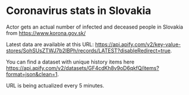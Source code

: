 # Coronavirus stats in Slovakia
Actor gets an actual number of infected and deceased people in Slovakia from https://www.korona.gov.sk/

Latest data are available at this URL: https://api.apify.com/v2/key-value-stores/SohSUsZTWJ7b2lBPh/records/LATEST?disableRedirect=true.

You can find a dataset with unique history items here https://api.apify.com/v2/datasets/GF4cdKh8v9oD6qkfQ/items?format=json&clean=1.

URL is being actualized every 5 minutes.

